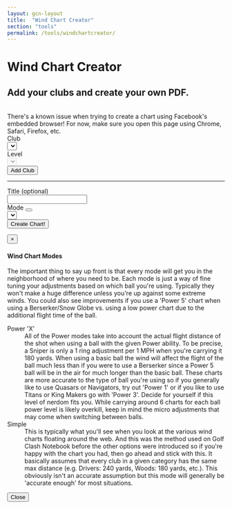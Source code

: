```yaml
---
layout: gcn-layout
title:  "Wind Chart Creator"
section: "tools"
permalink: /tools/windchartcreator/
---
```


<div class="row">
  <div class="col-lg-8 col-lg-offset-2 col-md-10 col-md-offset-1 col-sm-12">
    <h1 class="gcn-page-header margin-bottom-0">Wind Chart Creator</h1>
    <h2 class="gcn-page-subheader">Add your clubs and create your own PDF.</h2>
  </div>
  <br>
</div>

<div id="facebook-browser-warning" class="row hidden">
  <div class="col-lg-8 col-lg-offset-2 col-md-10 col-md-offset-1 col-sm-12">
    <div class="alert alert-warning text-center" role="alert">
      There's a known issue when trying to create a chart using Facebook's embedded
      browser! For now, make sure you open this page using Chrome, Safari, Firefox, etc.
    </div>
  </div>
</div>

<div class="row">

  <div class="col-sm-6 col-xs-12">
    <form id="add-club-form" class="form-horizontal pad-32">
      <div class="form-group">
        <label for="club-select" class="col-xs-3 text-right margin-top-6">Club</label>
        <div class="col-xs-9">
          <select id="club-select" class="form-control"></select>
        </div>
      </div>
      <div class="form-group">
        <label for="club-level-select" class="col-xs-3 text-right margin-top-6">Level</label>
        <div class="col-xs-9">
          <select id="club-level-select" class="form-control" disabled></select>
        </div>
      </div>
      <div class="col-xs-offset-3 col-xs-9 text-center">
        <button id="club-add-btn" type="button" class="btn btn-default">Add Club</button>
      </div>
    </form>
  </div>
  <div id="create-chart-controls" class="col-sm-6 col-xs-12 hidden">
    <hr class="hr-text text-large visible-sm visible-xs" data-content="Clubs">
    <form id="add-club-form" class="form-horizontal pad-32">
      <div id="current-club-list" class="margin-top-16 margin-bottom-16"></div>
      <div class="form-group">
        <label for="mode-select" class="col-xs-3 text-right margin-top-6">Title <span class="text-tiny font-500">(optional)</span></label>
        <div class="col-xs-9">
          <input id="title-input" type="text" maxLength="48" class="form-control">
        </div>
      </div>
      <div class="form-group">
        <label for="mode-select" class="col-xs-3 text-right margin-top-6">
          Mode
          <button type="button" class="btn btn-default btn-inline wind-chart-mode-info-btn" data-toggle="modal" data-target="#mode-info-modal">
            <i class="far fa-question-circle"></i>
          </button>
        </label>
        <div class="col-xs-9">
          <select id="mode-select" class="form-control"></select>
        </div>
      </div>
      <div class="col-xs-12 text-center margin-top-16">
        <button id="create-wind-chart-btn" type="button" class="btn btn-primary">Create Chart!</button>
      </div>
    </form>
  </div>

</div>

<!-- Info Modal -->
<div class="modal fade" id="mode-info-modal" tabindex="-1" role="dialog" aria-labelledby="Chart Mode Information">
  <div class="modal-dialog" role="document">
    <div class="modal-content">
      <div class="modal-body">
        <div class="row margin-8">
          <div class="col-xs-12">
            <button type="button" class="close pull-right" data-dismiss="modal" aria-label="Close"><span aria-hidden="true">&times;</span></button>
            <h4>Wind Chart Modes</h4>
            <p>
              The important thing to say up front is that every mode will get you in the
              neighborhood of where you need to be. Each mode is just a way of fine tuning your
              adjustments based on which ball you're using. Typically they won't make a huge
              difference unless you're up against some extreme winds. You could also see
              improvements if you use a 'Power 5' chart when using a Berserker/Snow Globe vs. using
              a low power chart due to the additional flight time of the ball.
            </p>
            <dl>
              <dt>Power 'X'</dt>
              <dd>
                All of the Power modes take into account the actual flight distance of the shot
                when using a ball with the given Power ability. To be precise, a Sniper is only a
                1 ring adjustment per 1 MPH when you're carrying it 180 yards. When using a
                basic ball the wind will affect the flight of the ball much less than if you were
                to use a Berserker since a Power 5 ball will be in the air for much longer than the
                basic ball. These charts are more accurate to the type of ball you're using so if
                you generally like to use Quasars or Navigators, try out 'Power 1' or if you like to
                use Titans or King Makers go with 'Power 3'. Decide for yourself if this level of
                nerdom fits you. While carrying around 6 charts for each ball power level is likely
                overkill, keep in mind the micro adjustments that may come when switching between
                balls.
              </dd>
              <dt>Simple</dt>
              <dd>
                This is typically what you'll see when you look at the various wind charts floating
                around the web. And this was the method used on Golf Clash Notebook before the other
                options were introduced so if you're happy with the chart you had, then go ahead and
                stick with this. It basically assumes that every club in a given category
                has the same max distance (e.g. Drivers: 240 yards, Woods: 180 yards, etc.). This
                obviously isn't an accurate assumption but this mode will generally be 'accurate
                enough' for most situations.
              </dd>
            </dl>
          </div>
        </div>
        <div class="row margin-8">
          <div class="col-xs-12 text-center">
            <button type="button" class="btn btn-default btn-slim" data-dismiss="modal">Close</button>
          </div>
        </div>
      </div>
    </div>
  </div>
</div>